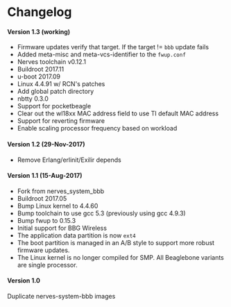 # Changelog

#### Version 1.3 (working)
* Firmware updates verify that target. If the target != `bbb` update fails
* Added meta-misc and meta-vcs-identifier to the `fwup.conf`
* Nerves toolchain v0.12.1
* Buildroot 2017.11
* u-boot 2017.09
* Linux 4.4.91 w/ RCN's patches
* Add global patch directory
* nbtty 0.3.0
* Support for pocketbeagle
* Clear out the wl18xx MAC address field to use TI default MAC address
* Support for reverting firmware
* Enable scaling processor frequency based on workload

#### Version 1.2 (29-Nov-2017)
- Remove Erlang/erlinit/Exilir depends

#### Version 1.1 (15-Aug-2017)
- Fork from nerves_system_bbb
- Buildroot 2017.05
- Bump Linux kernel to 4.4.60
- Bump toolchain to use gcc 5.3 (previously using gcc 4.9.3)
- Bump fwup to 0.15.3
- Initial support for BBG Wireless
- The application data partition is now `ext4`
- The boot partition is managed in an A/B style to support more robust firmware updates.
- The Linux kernel is no longer compiled for SMP. All Beaglebone variants are single processor.

#### Version 1.0
Duplicate nerves-system-bbb images

